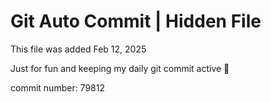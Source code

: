 # Git Auto Commit | Hidden File

This file was added Feb 12, 2025

Just for fun and keeping my daily git commit active 🤪

commit number: 79812
